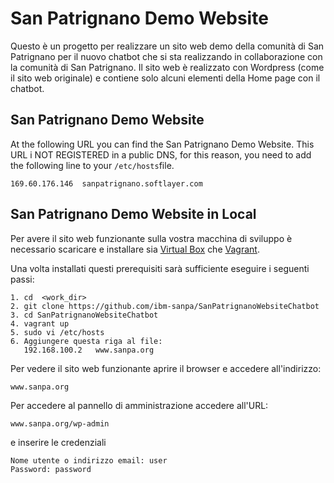 # San Patrignano Demo Website

Questo è un progetto per realizzare un sito web demo della comunità di San Patrignano per il nuovo chatbot che si sta realizzando in collaborazione con la comunità di San Patrignano. Il sito web è realizzato con Wordpress (come il sito web originale) e contiene solo alcuni elementi della Home page con il chatbot.

## San Patrignano Demo Website

At the following URL you can find the San Patrignano Demo Website. This URL i NOT REGISTERED in a public DNS, for this reason, you need to add the following line to your ```/etc/hosts```file.

```
169.60.176.146  sanpatrignano.softlayer.com
```
 
## San Patrignano Demo Website in Local

Per avere il sito web funzionante sulla vostra macchina di sviluppo è necessario scaricare e installare sia [Virtual Box](https://www.virtualbox.org/) che [Vagrant](https://www.vagrantup.com/).

Una volta installati questi prerequisiti sarà sufficiente eseguire i seguenti passi:

```
1. cd  <work_dir>
2. git clone https://github.com/ibm-sanpa/SanPatrignanoWebsiteChatbot
3. cd SanPatrignanoWebsiteChatbot
4. vagrant up
5. sudo vi /etc/hosts
6. Aggiungere questa riga al file:
   192.168.100.2   www.sanpa.org
```

Per vedere il sito web funzionante aprire il browser e accedere all'indirizzo:

```
www.sanpa.org
```

Per accedere al pannello di amministrazione accedere all'URL:

```
www.sanpa.org/wp-admin
```

e inserire le credenziali

```
Nome utente o indirizzo email: user
Password: password
```

